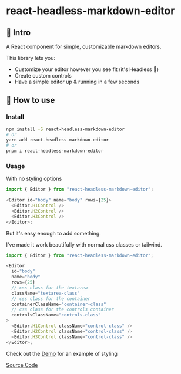 # react-headless-markdown-editor

## 👋 Intro

A React component for simple, customizable markdown editors.

This library lets you:

- Customize your editor however you see fit (it's Headless 🙈)
- Create custom controls
- Have a simple editor up & running in a few seconds

## 🚀 How to use

### Install

```bash
npm install -S react-headless-markdown-editor
# or
yarn add react-headless-markdown-editor
# or
pnpm i react-headless-markdown-editor
```

### Usage

With no styling options

```js
import { Editor } from "react-headless-markdown-editor";

<Editor id="body" name="body" rows={25}>
  <Editor.H1Control />
  <Editor.H2Control />
  <Editor.H3Control />
</Editor>;
```

But it's easy enough to add something.

I've made it work beautifully with normal css classes or tailwind.

```js
import { Editor } from "react-headless-markdown-editor";

<Editor
  id="body"
  name="body"
  rows={25}
  // css class for the textarea
  className="textarea-class"
  // css class for the container
  containerClassName="container-class"
  // css class for the controls container
  controlsClassName="controls-class"
>
  <Editor.H1Control className="control-class" />
  <Editor.H2Control className="control-class" />
  <Editor.H3Control className="control-class" />
</Editor>;
```

Check out the [Demo](https://joaocnh.github.io/react-headless-markdown-editor/) for an example of styling

[Source Code](https://github.com/JoaoCnh/react-headless-markdown-editor/blob/main/src/App.tsx)
